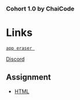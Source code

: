 ### Cohort 1.0 by ChaiCode


# Links

 [`app eraser `](https://app.eraser.io/workspace/aqaTC9ma4qmZ9CDuSriU) 

 [Discord]()

## Assignment
  - [HTML](https://github.com/merakesh99/ChaiCode_Cohort/tree/main/html)

